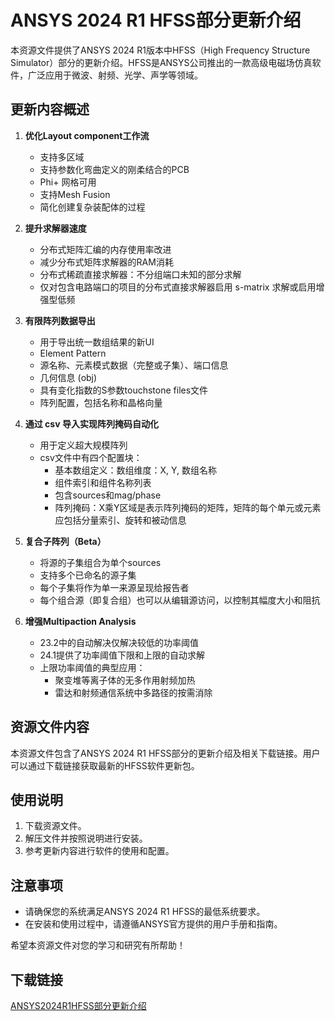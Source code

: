 # ANSYS 2024 R1 HFSS部分更新介绍

本资源文件提供了ANSYS 2024 R1版本中HFSS（High Frequency Structure Simulator）部分的更新介绍。HFSS是ANSYS公司推出的一款高级电磁场仿真软件，广泛应用于微波、射频、光学、声学等领域。

## 更新内容概述

1. **优化Layout component工作流**
   - 支持多区域
   - 支持参数化弯曲定义的刚柔结合的PCB
   - Phi+ 网格可用
   - 支持Mesh Fusion
   - 简化创建复杂装配体的过程

2. **提升求解器速度**
   - 分布式矩阵汇编的内存使用率改进
   - 减少分布式矩阵求解器的RAM消耗
   - 分布式稀疏直接求解器：不分组端口未知的部分求解
   - 仅对包含电路端口的项目的分布式直接求解器启用 s-matrix 求解或启用增强型低频

3. **有限阵列数据导出**
   - 用于导出统一数组结果的新UI
   - Element Pattern
   - 源名称、元素模式数据（完整或子集）、端口信息
   - 几何信息 (obj)
   - 具有变化指数的S参数touchstone files文件
   - 阵列配置，包括名称和晶格向量

4. **通过 csv 导入实现阵列掩码自动化**
   - 用于定义超大规模阵列
   - csv文件中有四个配置块：
     - 基本数组定义：数组维度：X, Y, 数组名称
     - 组件索引和组件名称列表
     - 包含sources和mag/phase
     - 阵列掩码：X乘Y区域是表示阵列掩码的矩阵，矩阵的每个单元或元素应包括分量索引、旋转和被动信息

5. **复合子阵列（Beta）**
   - 将源的子集组合为单个sources
   - 支持多个已命名的源子集
   - 每个子集将作为单一来源呈现给报告者
   - 每个组合源（即复合组）也可以从编辑源访问，以控制其幅度大小和阻抗

6. **增强Multipaction Analysis**
   - 23.2中的自动解决仅解决较低的功率阈值
   - 24.1提供了功率阈值下限和上限的自动求解
   - 上限功率阈值的典型应用：
     - 聚变堆等离子体的无多作用射频加热
     - 雷达和射频通信系统中多路径的按需消除

## 资源文件内容

本资源文件包含了ANSYS 2024 R1 HFSS部分的更新介绍及相关下载链接。用户可以通过下载链接获取最新的HFSS软件更新包。

## 使用说明

1. 下载资源文件。
2. 解压文件并按照说明进行安装。
3. 参考更新内容进行软件的使用和配置。

## 注意事项

- 请确保您的系统满足ANSYS 2024 R1 HFSS的最低系统要求。
- 在安装和使用过程中，请遵循ANSYS官方提供的用户手册和指南。

希望本资源文件对您的学习和研究有所帮助！

## 下载链接

[ANSYS2024R1HFSS部分更新介绍](https://pan.quark.cn/s/3582110f4592)